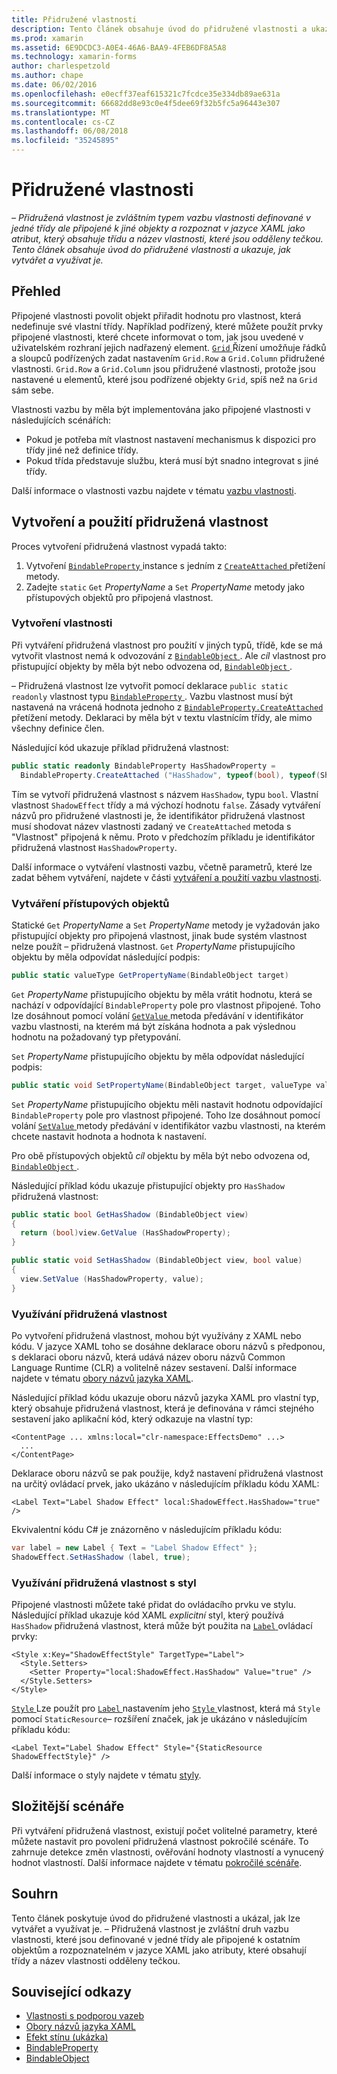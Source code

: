 ```yaml
---
title: Přidružené vlastnosti
description: Tento článek obsahuje úvod do přidružené vlastnosti a ukazuje, jak vytvářet a využívat je.
ms.prod: xamarin
ms.assetid: 6E9DCDC3-A0E4-46A6-BAA9-4FEB6DF8A5A8
ms.technology: xamarin-forms
author: charlespetzold
ms.author: chape
ms.date: 06/02/2016
ms.openlocfilehash: e0ecff37eaf615321c7fcdce35e334db89ae631a
ms.sourcegitcommit: 66682dd8e93c0e4f5dee69f32b5fc5a96443e307
ms.translationtype: MT
ms.contentlocale: cs-CZ
ms.lasthandoff: 06/08/2018
ms.locfileid: "35245895"
---
```

# <a name="attached-properties"></a>Přidružené vlastnosti

_– Přidružená vlastnost je zvláštním typem vazbu vlastnosti definované v jedné třídy ale připojené k jiné objekty a rozpoznat v jazyce XAML jako atribut, který obsahuje třídu a název vlastnosti, které jsou odděleny tečkou. Tento článek obsahuje úvod do přidružené vlastnosti a ukazuje, jak vytvářet a využívat je._

## <a name="overview"></a>Přehled

Připojené vlastnosti povolit objekt přiřadit hodnotu pro vlastnost, která nedefinuje své vlastní třídy. Například podřízený, které můžete použít prvky připojené vlastnosti, které chcete informovat o tom, jak jsou uvedené v uživatelském rozhraní jejich nadřazený element. [ `Grid` ](https://developer.xamarin.com/api/type/Xamarin.Forms.Grid/) Řízení umožňuje řádků a sloupců podřízených zadat nastavením `Grid.Row` a `Grid.Column` přidružené vlastnosti. `Grid.Row` a `Grid.Column` jsou přidružené vlastnosti, protože jsou nastavené u elementů, které jsou podřízené objekty `Grid`, spíš než na `Grid` sám sebe.

Vlastnosti vazbu by měla být implementována jako připojené vlastnosti v následujících scénářích:

- Pokud je potřeba mít vlastnost nastavení mechanismus k dispozici pro třídy jiné než definice třídy.
- Pokud třída představuje službu, která musí být snadno integrovat s jiné třídy.

Další informace o vlastnosti vazbu najdete v tématu [vazbu vlastnosti](~/xamarin-forms/xaml/bindable-properties.md).

## <a name="creating-and-consuming-an-attached-property"></a>Vytvoření a použití přidružená vlastnost

Proces vytvoření přidružená vlastnost vypadá takto:

1. Vytvoření [ `BindableProperty` ](https://developer.xamarin.com/api/type/Xamarin.Forms.BindableProperty/) instance s jedním z [ `CreateAttached` ](https://developer.xamarin.com/api/member/Xamarin.Forms.BindableProperty.CreateAttached/p/System.String/System.Type/System.Type/System.Object/Xamarin.Forms.BindingMode/Xamarin.Forms.BindableProperty+ValidateValueDelegate/Xamarin.Forms.BindableProperty+BindingPropertyChangedDelegate/Xamarin.Forms.BindableProperty+BindingPropertyChangingDelegate/Xamarin.Forms.BindableProperty+CoerceValueDelegate/Xamarin.Forms.BindableProperty+CreateDefaultValueDelegate/) přetížení metody.
1. Zadejte `static` `Get` *PropertyName* a `Set` *PropertyName* metody jako přístupových objektů pro připojená vlastnost.

### <a name="creating-a-property"></a>Vytvoření vlastnosti

Při vytváření přidružená vlastnost pro použití v jiných typů, třídě, kde se má vytvořit vlastnost nemá k odvozování z [ `BindableObject` ](https://developer.xamarin.com/api/type/Xamarin.Forms.BindableObject/). Ale *cíl* vlastnost pro přistupující objekty by měla být nebo odvozena od, [ `BindableObject` ](https://developer.xamarin.com/api/type/Xamarin.Forms.BindableObject/).

– Přidružená vlastnost lze vytvořit pomocí deklarace `public static readonly` vlastnost typu [ `BindableProperty` ](https://developer.xamarin.com/api/type/Xamarin.Forms.BindableProperty/). Vazbu vlastnost musí být nastavená na vrácená hodnota jednoho z [ `BindableProperty.CreateAttached` ](https://developer.xamarin.com/api/member/Xamarin.Forms.BindableProperty.CreateAttached/p/System.String/System.Type/System.Type/System.Object/Xamarin.Forms.BindingMode/Xamarin.Forms.BindableProperty+ValidateValueDelegate/Xamarin.Forms.BindableProperty+BindingPropertyChangedDelegate/Xamarin.Forms.BindableProperty+BindingPropertyChangingDelegate/Xamarin.Forms.BindableProperty+CoerceValueDelegate/Xamarin.Forms.BindableProperty+CreateDefaultValueDelegate/) přetížení metody. Deklaraci by měla být v textu vlastnícím třídy, ale mimo všechny definice člen.

Následující kód ukazuje příklad přidružená vlastnost:

```csharp
public static readonly BindableProperty HasShadowProperty =
  BindableProperty.CreateAttached ("HasShadow", typeof(bool), typeof(ShadowEffect), false);
```

Tím se vytvoří přidružená vlastnost s názvem `HasShadow`, typu `bool`. Vlastní vlastnost `ShadowEffect` třídy a má výchozí hodnotu `false`. Zásady vytváření názvů pro přidružené vlastnosti je, že identifikátor přidružená vlastnost musí shodovat název vlastnosti zadaný ve `CreateAttached` metoda s "Vlastnost" připojená k němu. Proto v předchozím příkladu je identifikátor přidružená vlastnost `HasShadowProperty`.

Další informace o vytváření vlastnosti vazbu, včetně parametrů, které lze zadat během vytváření, najdete v části [vytváření a použití vazbu vlastnosti](~/xamarin-forms/xaml/bindable-properties.md#consuming-bindable-property).

### <a name="creating-accessors"></a>Vytváření přístupových objektů

Statické `Get` *PropertyName* a `Set` *PropertyName* metody je vyžadován jako přistupující objekty pro připojená vlastnost, jinak bude systém vlastnost nelze použít – přidružená vlastnost. `Get` *PropertyName* přistupujícího objektu by měla odpovídat následující podpis:

```csharp
public static valueType GetPropertyName(BindableObject target)
```

`Get` *PropertyName* přistupujícího objektu by měla vrátit hodnotu, která se nachází v odpovídající `BindableProperty` pole pro vlastnost připojené. Toho lze dosáhnout pomocí volání [ `GetValue` ](https://developer.xamarin.com/api/member/Xamarin.Forms.BindableObject.GetValue/p/Xamarin.Forms.BindableProperty/) metoda předávání v identifikátor vazbu vlastnosti, na kterém má být získána hodnota a pak výslednou hodnotu na požadovaný typ přetypování.

`Set` *PropertyName* přistupujícího objektu by měla odpovídat následující podpis:

```csharp
public static void SetPropertyName(BindableObject target, valueType value)
```

`Set` *PropertyName* přistupujícího objektu měli nastavit hodnotu odpovídající `BindableProperty` pole pro vlastnost připojené. Toho lze dosáhnout pomocí volání [ `SetValue` ](https://developer.xamarin.com/api/member/Xamarin.Forms.BindableObject.SetValue/p/Xamarin.Forms.BindableProperty/System.Object/) metody předávání v identifikátor vazbu vlastnosti, na kterém chcete nastavit hodnota a hodnota k nastavení.

Pro obě přístupových objektů *cíl* objektu by měla být nebo odvozena od, [ `BindableObject` ](https://developer.xamarin.com/api/type/Xamarin.Forms.BindableObject/).

Následující příklad kódu ukazuje přistupující objekty pro `HasShadow` přidružená vlastnost:

```csharp
public static bool GetHasShadow (BindableObject view)
{
  return (bool)view.GetValue (HasShadowProperty);
}

public static void SetHasShadow (BindableObject view, bool value)
{
  view.SetValue (HasShadowProperty, value);
}
```

### <a name="consuming-an-attached-property"></a>Využívání přidružená vlastnost

Po vytvoření přidružená vlastnost, mohou být využívány z XAML nebo kódu. V jazyce XAML toho se dosáhne deklarace oboru názvů s předponou, s deklaraci oboru názvů, která udává název oboru názvů Common Language Runtime (CLR) a volitelně název sestavení. Další informace najdete v tématu [obory názvů jazyka XAML](~/xamarin-forms/xaml/namespaces.md).

Následující příklad kódu ukazuje oboru názvů jazyka XAML pro vlastní typ, který obsahuje přidružená vlastnost, která je definována v rámci stejného sestavení jako aplikační kód, který odkazuje na vlastní typ:

```xaml
<ContentPage ... xmlns:local="clr-namespace:EffectsDemo" ...>
  ...
</ContentPage>
```

Deklarace oboru názvů se pak použije, když nastavení přidružená vlastnost na určitý ovládací prvek, jako ukázáno v následujícím příkladu kódu XAML:

```xaml
<Label Text="Label Shadow Effect" local:ShadowEffect.HasShadow="true" />
```

Ekvivalentní kódu C# je znázorněno v následujícím příkladu kódu:

```csharp
var label = new Label { Text = "Label Shadow Effect" };
ShadowEffect.SetHasShadow (label, true);
```

### <a name="consuming-an-attached-property-with-a-style"></a>Využívání přidružená vlastnost s styl

Připojené vlastnosti můžete také přidat do ovládacího prvku ve stylu. Následující příklad ukazuje kód XAML *explicitní* styl, který používá `HasShadow` přidružená vlastnost, která může být použita na [ `Label` ](https://developer.xamarin.com/api/type/Xamarin.Forms.Label/) ovládací prvky:

```xaml
<Style x:Key="ShadowEffectStyle" TargetType="Label">
  <Style.Setters>
    <Setter Property="local:ShadowEffect.HasShadow" Value="true" />
  </Style.Setters>
</Style>
```

[ `Style` ](https://developer.xamarin.com/api/type/Xamarin.Forms.Style/) Lze použít pro [ `Label` ](https://developer.xamarin.com/api/type/Xamarin.Forms.Label/) nastavením jeho [ `Style` ](https://developer.xamarin.com/api/property/Xamarin.Forms.VisualElement.Style/) vlastnost, která má `Style` pomocí `StaticResource`– rozšíření značek, jak je ukázáno v následujícím příkladu kódu:

```xaml
<Label Text="Label Shadow Effect" Style="{StaticResource ShadowEffectStyle}" />
```

Další informace o styly najdete v tématu [styly](~/xamarin-forms/user-interface/styles/index.md).

## <a name="advanced-scenarios"></a>Složitější scénáře

Při vytváření přidružená vlastnost, existují počet volitelné parametry, které můžete nastavit pro povolení přidružená vlastnost pokročilé scénáře. To zahrnuje detekce změn vlastnosti, ověřování hodnoty vlastností a vynucený hodnot vlastností. Další informace najdete v tématu [pokročilé scénáře](~/xamarin-forms/xaml/bindable-properties.md#advanced).

## <a name="summary"></a>Souhrn

Tento článek poskytuje úvod do přidružené vlastnosti a ukázal, jak lze vytvářet a využívat je. – Přidružená vlastnost je zvláštní druh vazbu vlastnosti, které jsou definované v jedné třídy ale připojené k ostatním objektům a rozpoznatelném v jazyce XAML jako atributy, které obsahují třídy a název vlastnosti odděleny tečkou.


## <a name="related-links"></a>Související odkazy

- [Vlastnosti s podporou vazeb](~/xamarin-forms/xaml/bindable-properties.md)
- [Obory názvů jazyka XAML](~/xamarin-forms/xaml/namespaces.md)
- [Efekt stínu (ukázka)](https://developer.xamarin.com/samples/xamarin-forms/effects/shadoweffect/)
- [BindableProperty](https://developer.xamarin.com/api/type/Xamarin.Forms.BindableProperty/)
- [BindableObject](https://developer.xamarin.com/api/type/Xamarin.Forms.BindableObject/)
